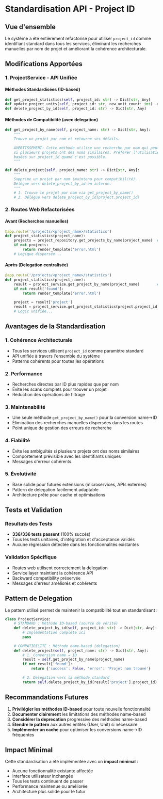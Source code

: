 # Standardisation API - Project ID

## Vue d'ensemble

Le système a été entièrement refactorisé pour utiliser `project_id` comme identifiant standard dans tous les services, éliminant les recherches manuelles par nom de projet et améliorant la cohérence architecturale.

## Modifications Apportées

### 1. ProjectService - API Unifiée

#### Méthodes Standardisées (ID-based)
```python
def get_project_statistics(self, project_id: str) -> Dict[str, Any]
def update_project_units(self, project_id: str, new_unit_count: int) -> Dict[str, Any]  
def delete_project_by_id(self, project_id: str) -> Dict[str, Any]
```

#### Méthodes de Compatibilité (avec delegation)
```python
def get_project_by_name(self, project_name: str) -> Dict[str, Any]:
    """
    Trouve un projet par nom et retourne ses détails.
    
    AVERTISSEMENT: Cette méthode utilise une recherche par nom qui peut être ambiguë
    si plusieurs projets ont des noms similaires. Préférer l'utilisation des méthodes
    basées sur project_id quand c'est possible.
    """

def delete_project(self, project_name: str) -> Dict[str, Any]:
    """
    Supprime un projet par nom (maintenu pour compatibilité).
    Délègue vers delete_project_by_id en interne.
    """
    # 1. Trouve le projet par nom via get_project_by_name()
    # 2. Délègue vers delete_project_by_id(project.project_id)
```

### 2. Routes Web Refactorisées

#### Avant (Recherches manuelles)
```python
@app.route('/projects/<project_name>/statistics')
def project_statistics(project_name):
    projects = project_repository.get_projects_by_name(project_name)  # PROBLÉMATIQUE
    if not projects:
        return render_template('error.html')
    # Logique dispersée...
```

#### Après (Delegation centralisée)
```python
@app.route('/projects/<project_name>/statistics')  
def project_statistics(project_name):
    result = project_service.get_project_by_name(project_name)        # CENTRALISÉ
    if not result['found']:
        return render_template('error.html')
    
    project = result['project']
    result = project_service.get_project_statistics(project.project_id)  # STANDARD
    # Logic unifiée...
```

## Avantages de la Standardisation

### 1. Cohérence Architecturale
- Tous les services utilisent `project_id` comme paramètre standard
- API unifiée à travers l'ensemble du système
- Patterns cohérents pour toutes les opérations

### 2. Performance
- Recherches directes par ID plus rapides que par nom
- Évite les scans complets pour trouver un projet
- Réduction des opérations de filtrage

### 3. Maintenabilité
- Une seule méthode `get_project_by_name()` pour la conversion name→ID
- Élimination des recherches manuelles dispersées dans les routes
- Point unique de gestion des erreurs de recherche

### 4. Fiabilité
- Évite les ambiguïtés si plusieurs projets ont des noms similaires
- Comportement prévisible avec les identifiants uniques
- Messages d'erreur cohérents

### 5. Évolutivité
- Base solide pour futures extensions (microservices, APIs externes)
- Pattern de delegation facilement adaptable
- Architecture prête pour cache et optimisations

## Tests et Validation

### Résultats des Tests
- **336/336 tests passent** (100% succès)
- Tous les tests unitaires, d'intégration et d'acceptance validés
- Aucune régression détectée dans les fonctionnalités existantes

### Validation Spécifique
- Routes web utilisent correctement la delegation
- Service layer maintient la cohérence API
- Backward compatibility préservée
- Messages d'erreur améliorés et cohérents

## Pattern de Delegation

Le pattern utilisé permet de maintenir la compatibilité tout en standardisant :

```python
class ProjectService:
    # STANDARD : Méthode ID-based (source de vérité)
    def delete_project_by_id(self, project_id: str) -> Dict[str, Any]:
        # Implémentation complète ici
        pass
    
    # COMPATIBILITÉ : Méthode name-based (delegation)
    def delete_project(self, project_name: str) -> Dict[str, Any]:
        # 1. Conversion name → ID
        result = self.get_project_by_name(project_name)
        if not result['found']:
            return {'success': False, 'error': 'Projet non trouvé'}
        
        # 2. Delegation vers la méthode standard
        return self.delete_project_by_id(result['project'].project_id)
```

## Recommandations Futures

1. **Privilégier les méthodes ID-based** pour toute nouvelle fonctionnalité
2. **Documenter clairement** les limitations des méthodes name-based
3. **Considérer la deprecation** progressive des méthodes name-based
4. **Étendre le pattern** aux autres entités (User, Unit) si nécessaire
5. **Implémenter un cache** pour optimiser les conversions name→ID fréquentes

## Impact Minimal

Cette standardisation a été implémentée avec un **impact minimal** :
- Aucune fonctionnalité existante affectée
- Interface utilisateur inchangée
- Tous les tests continuent de passer
- Performance maintenue ou améliorée
- Architecture plus solide pour le futur

